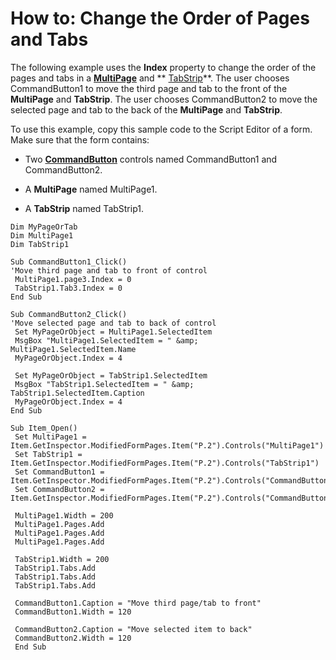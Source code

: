
# How to: Change the Order of Pages and Tabs

The following example uses the  **Index** property to change the order of the pages and tabs in a **[MultiPage](ac0fa233-81fe-8a34-4113-6907c6d8f7e2.md)** and ** [TabStrip](643c896a-2304-42f3-f5e9-0feee6d22364.md)**. The user chooses CommandButton1 to move the third page and tab to the front of the  **MultiPage** and **TabStrip**. The user chooses CommandButton2 to move the selected page and tab to the back of the  **MultiPage** and **TabStrip**.

To use this example, copy this sample code to the Script Editor of a form. Make sure that the form contains:

- Two  **[CommandButton](bb2bcfaa-e7a5-cedc-2ed7-bcc17a4d8fb6.md)** controls named CommandButton1 and CommandButton2.
    
- A  **MultiPage** named MultiPage1.
    
- A  **TabStrip** named TabStrip1.
    



```
Dim MyPageOrTab 
Dim MultiPage1 
Dim TabStrip1 
 
Sub CommandButton1_Click() 
'Move third page and tab to front of control 
 MultiPage1.page3.Index = 0 
 TabStrip1.Tab3.Index = 0 
End Sub 
 
Sub CommandButton2_Click() 
'Move selected page and tab to back of control 
 Set MyPageOrObject = MultiPage1.SelectedItem 
 MsgBox "MultiPage1.SelectedItem = " &amp; MultiPage1.SelectedItem.Name 
 MyPageOrObject.Index = 4 
 
 Set MyPageOrObject = TabStrip1.SelectedItem 
 MsgBox "TabStrip1.SelectedItem = " &amp; TabStrip1.SelectedItem.Caption 
 MyPageOrObject.Index = 4 
End Sub 
 
Sub Item_Open() 
 Set MultiPage1 = Item.GetInspector.ModifiedFormPages.Item("P.2").Controls("MultiPage1") 
 Set TabStrip1 = Item.GetInspector.ModifiedFormPages.Item("P.2").Controls("TabStrip1") 
 Set CommandButton1 = Item.GetInspector.ModifiedFormPages.Item("P.2").Controls("CommandButton1") 
 Set CommandButton2 = Item.GetInspector.ModifiedFormPages.Item("P.2").Controls("CommandButton2") 
 
 MultiPage1.Width = 200 
 MultiPage1.Pages.Add 
 MultiPage1.Pages.Add 
 MultiPage1.Pages.Add 
 
 TabStrip1.Width = 200 
 TabStrip1.Tabs.Add 
 TabStrip1.Tabs.Add 
 TabStrip1.Tabs.Add 
 
 CommandButton1.Caption = "Move third page/tab to front" 
 CommandButton1.Width = 120 
 
 CommandButton2.Caption = "Move selected item to back" 
 CommandButton2.Width = 120 
 End Sub
```

